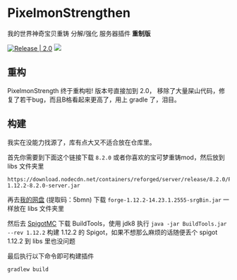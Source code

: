 # PixelmonStrengthen
我的世界神奇宝贝重铸 分解/强化 服务器插件 **重制版**

[![Release | 2.0](https://img.shields.io/badge/Release-2.0-orange)](https://github.com/MrXiaoM/PixelmonStrengthen/releases) [![](https://img.shields.io/badge/mcbbs-thread-brightgreen)](https://www.mcbbs.net/forum.php?mod=viewthread&tid=1084748)

## 重构

PixelmonStrength 终于重构啦! 版本号直接加到 2.0， 移除了大量屎山代码，修复了若干bug，而且B格看起来更高了，用上 gradle 了，泪目。

## 构建

我实在没能力找源了，库有点大又不适合放在仓库里。

首先你需要到下面这个链接下载 `8.2.0` 或者你喜欢的宝可梦重铸mod，然后放到 libs 文件夹里
```
https://download.nodecdn.net/containers/reforged/server/release/8.2.0/Pixelmon-1.12.2-8.2.0-server.jar
```
再去[我的网盘](https://pan.baidu.com/s/1WKgNPagXsGTZWsvWw_isCA) (提取码：5bmn) 下载 `forge-1.12.2-14.23.1.2555-srgBin.jar` 一样放在 libs 文件夹里

然后去 [SpigotMC](https://www.spigotmc.org/) 下载 BuildTools，使用 jdk8 执行 `java -jar BuildTools.jar --rev 1.12.2` 构建 1.12.2 的 Spigot，如果不想那么麻烦的话随便丢个 spigot 1.12.2 到 libs 里也没问题

最后执行以下命令即可构建插件

```
gradlew build
```